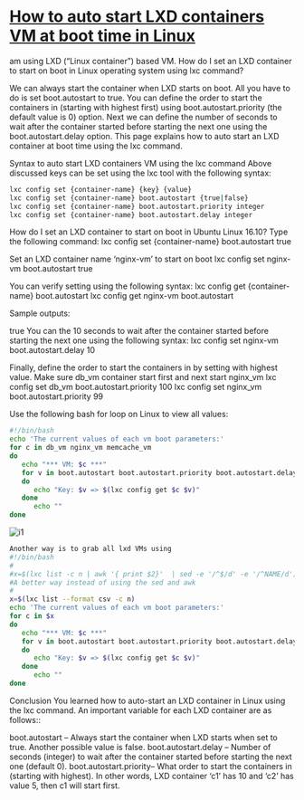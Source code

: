 # **[How to auto start LXD containers VM at boot time in Linux](https://www.cyberciti.biz/faq/how-to-auto-start-lxd-containers-at-boot-time-in-linux/)**

am using LXD (“Linux container”) based VM. How do I set an LXD container to start on boot in Linux operating system using lxc command?

We can always start the container when LXD starts on boot. All you have to do is set boot.autostart to true. You can define the order to start the containers in (starting with highest first) using boot.autostart.priority (the default value is 0) option. Next we can define the number of seconds to wait after the container started before starting the next one using the boot.autostart.delay option. This page explains how to auto start an LXD container at boot time using the lxc command.

Syntax to auto start LXD containers VM using the lxc command
Above discussed keys can be set using the lxc tool with the following syntax:

```bash
lxc config set {container-name} {key} {value}
lxc config set {container-name} boot.autostart {true|false}
lxc config set {container-name} boot.autostart.priority integer
lxc config set {container-name} boot.autostart.delay integer
```

How do I set an LXD container to start on boot in Ubuntu Linux 16.10?
Type the following command:
lxc config set {container-name} boot.autostart true

Set an LXD container name ‘nginx-vm’ to start on boot
lxc config set nginx-vm boot.autostart true

You can verify setting using the following syntax:
lxc config get {container-name} boot.autostart
lxc config get nginx-vm boot.autostart

Sample outputs:

true
You can the 10 seconds to wait after the container started before starting the next one using the following syntax:
lxc config set nginx-vm boot.autostart.delay 10

Finally, define the order to start the containers in by setting with highest value. Make sure db_vm container start first and next start nginx_vm
lxc config set db_vm boot.autostart.priority 100
lxc config set nginx_vm boot.autostart.priority 99

Use the following bash for loop on Linux to view all values:

```bash
#!/bin/bash
echo 'The current values of each vm boot parameters:'
for c in db_vm nginx_vm memcache_vm
do
   echo "*** VM: $c ***"
   for v in boot.autostart boot.autostart.priority boot.autostart.delay 
   do
      echo "Key: $v => $(lxc config get $c $v)"
   done
      echo ""
done
```

![i1](https://www.cyberciti.biz/media/new/faq/2017/02/Autostarting-LXD-containers-values.jpg)

```bash
Another way is to grab all lxd VMs using
#!/bin/bash
#
#x=$(lxc list -c n | awk '{ print $2}'  | sed -e '/^$/d' -e '/^NAME/d')
#A better way instead of using the sed and awk
#
x=$(lxc list --format csv -c n)
echo 'The current values of each vm boot parameters:'
for c in $x
do
   echo "*** VM: $c ***"
   for v in boot.autostart boot.autostart.priority boot.autostart.delay 
   do
      echo "Key: $v => $(lxc config get $c $v)"
   done
      echo ""
done
```

Conclusion
You learned how to auto-start an LXD container in Linux using the lxc command. An important variable for each LXD container are as follows::

boot.autostart – Always start the container when LXD starts when set to true. Another possible value is false.
boot.autostart.delay – Number of seconds (integer) to wait after the container started before starting the next one (default 0).
boot.autostart.priority– What order to start the containers in (starting with highest). In other words, LXD container ‘c1’ has 10 and ‘c2’ has value 5, then c1 will start first.
